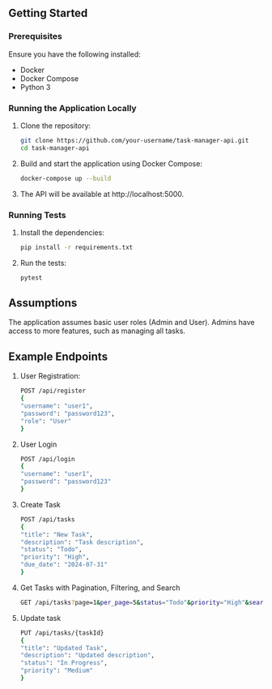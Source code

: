 ## Getting Started

### Prerequisites

Ensure you have the following installed:

- Docker
- Docker Compose
- Python 3

### Running the Application Locally

1. Clone the repository:

   ```bash
   git clone https://github.com/your-username/task-manager-api.git
   cd task-manager-api
   ```

2. Build and start the application using Docker Compose:

   ```bash
   docker-compose up --build
   ```

3. The API will be available at http://localhost:5000.

### Running Tests

1. Install the dependencies:

   ```bash
   pip install -r requirements.txt
   ```

2. Run the tests:

   ```bash
   pytest
   ```

## Assumptions

The application assumes basic user roles (Admin and User). Admins have access to more features, such as managing all tasks.

## Example Endpoints

1. User Registration:

   ```bash
   POST /api/register
   {
   "username": "user1",
   "password": "password123",
   "role": "User"
   }
   ```

2. User Login
   ```bash
   POST /api/login
   {
   "username": "user1",
   "password": "password123"
   }
   ```
3. Create Task

   ```bash
   POST /api/tasks
   {
   "title": "New Task",
   "description": "Task description",
   "status": "Todo",
   "priority": "High",
   "due_date": "2024-07-31"
   }
   ```

4. Get Tasks with Pagination, Filtering, and Search

   ```bash
   GET /api/tasks?page=1&per_page=5&status="Todo"&priority="High"&search="task"
   ```

5. Update task

   ```bash
   PUT /api/tasks/{taskId}
   {
   "title": "Updated Task",
   "description": "Updated description",
   "status": "In Progress",
   "priority": "Medium"
   }
   ```
